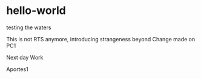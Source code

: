 # hello-world
testing the waters

This is not RTS anymore, introducing strangeness beyond
Change made on PC1

Next day Work

Aportes1
